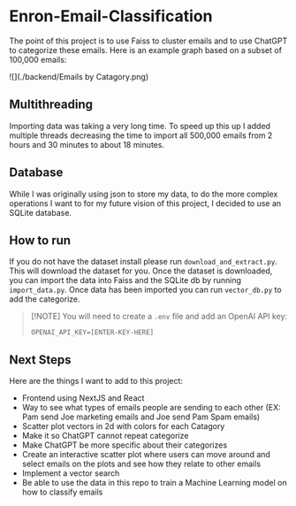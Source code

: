 # Enron-Email-Classification

The point of this project is to use Faiss to cluster emails and to use ChatGPT to categorize these emails. Here is an example graph based on a subset of 100,000 emails:

![](./backend/Emails by Catagory.png)

## Multithreading

Importing data was taking a very long time. To speed up this up I added multiple threads decreasing the time to import all 500,000 emails from 2 hours and 30 minutes to about 18 minutes.

## Database

While I was originally using json to store my data, to do the more complex operations I want to for my future vision of this project, I decided to use an SQLite database.

## How to run

If you do not have the dataset install please run `download_and_extract.py`. This will download the dataset for you. Once the dataset is downloaded, you can import the data into Faiss and the SQLite db by running `import_data.py`. Once data has been imported you can run `vector_db.py` to add the categorize.

> [!NOTE] You will need to create a `.env` file and add an OpenAI API key:
> ```
> OPENAI_API_KEY=[ENTER-KEY-HERE]
> ```

## Next Steps

Here are the things I want to add to this project: 

- Frontend using NextJS and React 
- Way to see what types of emails people are sending to each other (EX: Pam send Joe marketing emails and Joe send Pam Spam emails)
- Scatter plot vectors in 2d with colors for each Catagory
- Make it so ChatGPT cannot repeat categorize
- Make ChatGPT be more specific about their categorizes
- Create an interactive scatter plot where users can move around and select emails on the plots and see how they relate to other emails 
- Implement a vector search 
- Be able to use the data in this repo to train a Machine Learning model on how to classify emails

